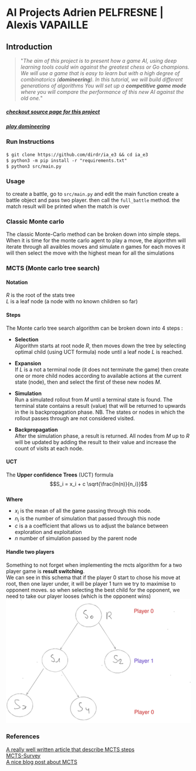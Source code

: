 # AI Projects Adrien PELFRESNE | Alexis VAPAILLE
## Introduction
> "*The aim of this project is to present how a game AI, using deep learning tools
> could win against the greatest chess or Go champions.
> We will use a game that is easy to learn but with a high degree of combinatorics (**domineering**).
> In this tutorial, we will build different generations of algorithms 
> You will set up a **competitive game mode** where you will compare the performance of this new AI against the old one.*"

##### [checkout source page for this project](https://perso.esiee.fr/~buzerl/IA/330%20Projet_3/ProjetIAetJeux.html)
##### [play domineering](https://staff.fim.uni-passau.de/kreuzer/Spielesammlung/Spielesammlung/Domineering/index.html)

### Run Instructions
```
$ git clone https://github.com/dirdr/ia_e3 && cd ia_e3
$ python3 -m pip install -r "requirements.txt"
$ python3 src/main.py
```

### Usage
to create a battle, go to `src/main.py` and edit the main function
create a battle object and pass two player.
then call the `full_battle` method.
the match result will be printed when the match is over

### Classic Monte carlo
The classic Monte-Carlo method can be broken down into   simple steps.  
When it is time for the monte carlo agent to play a move,
the algorithm will iterate through all avaibles moves and simulate $n$ games for each moves
it will then select the move with the highest mean for all the simulations

### MCTS (Monte carlo tree search)

#### Notation  
$R$ is the root of the stats tree  
$L$ is a leaf node (a node with no known children so far)

#### Steps
The Monte carlo tree search algorithm can be broken down into 4 steps :
- **Selection**  
Algorithm starts at root node $R$, then moves down the tree by selecting optimal child
(using UCT formula)
node until a leaf node $L$  is reached.

- **Expansion**  
If $L$ is a not a terminal node (it does not terminate the game)
then create one or more child nodes according to available actions at the current state (node),
then and select the first of these new nodes $M$.

- **Simulation**  
Run a simulated rollout from $M$ until a terminal state is found. The terminal state contains
a result (value) that will be returned to upwards in the is backpropagation phase.
NB. The states or nodes in which the rollout passes through are not considered visited.

- **Backpropagation**  
After the simulation phase, a result is returned.
All nodes from $M$ up to $R$ will be updated by adding the result to their value
and increase the count of visits at each node.

#### UCT
The **Upper confidence Trees** (UCT) formula
$$S_i = x_i + c \sqrt{\frac{ln(n)}{n_i}}$$  
**Where**
- $x_i$ is the mean of all the game passing through this node.
- $n_i$ is the number of simulation that passed through this node
- $c$ is a a coefficient that allows us to adjust the balance between exploration and exploitation 
- $n$ number of simulation passed by the parent node

#### Handle two players
Something to not forget when implementing the mcts algorithm for a two player game is **result switching**.  
We can see in this schema that if the player 0 start to chose his move at root,
then one layer under, it will be player 1 turn
we try to maximise to opponent moves. so when selecting the best child for the opponent,
we need to take our player looses (which is the opponent wins)
![schema](./resources/schema.svg)  


### References
[A really well written article that describe MCTS steps](https://towardsdatascience.com/monte-carlo-tree-search-in-reinforcement-learning-b97d3e743d0f)  
[MCTS-Survey](http://www.incompleteideas.net/609%20dropbox/other%20readings%20and%20resources/MCTS-survey.pdf)  
[A nice blog post about MCTS](https://jyopari.github.io/MCTS.html)
